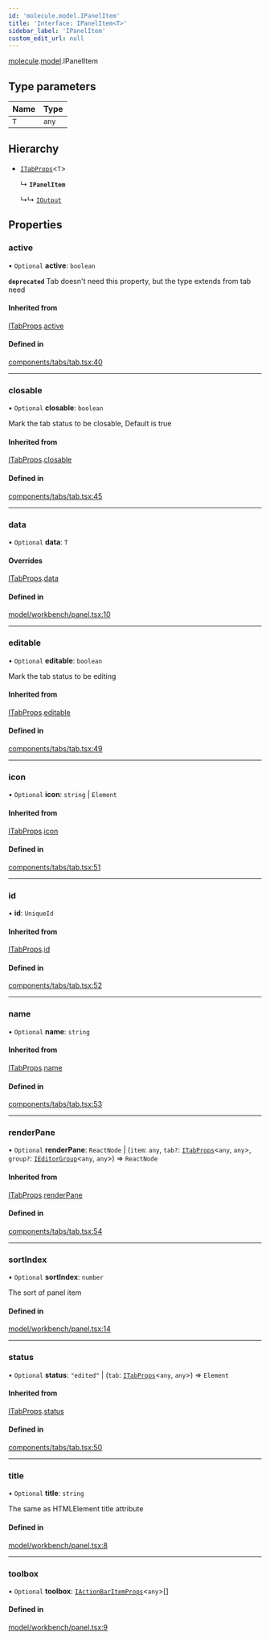 ```yaml
---
id: 'molecule.model.IPanelItem'
title: 'Interface: IPanelItem<T>'
sidebar_label: 'IPanelItem'
custom_edit_url: null
---
```


[molecule](../namespaces/molecule).[model](../namespaces/molecule.model).IPanelItem

## Type parameters

| Name | Type  |
| :--- | :---- |
| `T`  | `any` |

## Hierarchy

-   [`ITabProps`](molecule.component.ITabProps)<`T`\>

    ↳ **`IPanelItem`**

    ↳↳ [`IOutput`](molecule.model.IOutput)

## Properties

### active

• `Optional` **active**: `boolean`

**`deprecated`** Tab doesn't need this property, but the type extends from tab need

#### Inherited from

[ITabProps](molecule.component.ITabProps).[active](molecule.component.ITabProps#active)

#### Defined in

[components/tabs/tab.tsx:40](https://github.com/DTStack/molecule/blob/3e6bc450/src/components/tabs/tab.tsx#L40)

---

### closable

• `Optional` **closable**: `boolean`

Mark the tab status to be closable,
Default is true

#### Inherited from

[ITabProps](molecule.component.ITabProps).[closable](molecule.component.ITabProps#closable)

#### Defined in

[components/tabs/tab.tsx:45](https://github.com/DTStack/molecule/blob/3e6bc450/src/components/tabs/tab.tsx#L45)

---

### data

• `Optional` **data**: `T`

#### Overrides

[ITabProps](molecule.component.ITabProps).[data](molecule.component.ITabProps#data)

#### Defined in

[model/workbench/panel.tsx:10](https://github.com/DTStack/molecule/blob/3e6bc450/src/model/workbench/panel.tsx#L10)

---

### editable

• `Optional` **editable**: `boolean`

Mark the tab status to be editing

#### Inherited from

[ITabProps](molecule.component.ITabProps).[editable](molecule.component.ITabProps#editable)

#### Defined in

[components/tabs/tab.tsx:49](https://github.com/DTStack/molecule/blob/3e6bc450/src/components/tabs/tab.tsx#L49)

---

### icon

• `Optional` **icon**: `string` \| `Element`

#### Inherited from

[ITabProps](molecule.component.ITabProps).[icon](molecule.component.ITabProps#icon)

#### Defined in

[components/tabs/tab.tsx:51](https://github.com/DTStack/molecule/blob/3e6bc450/src/components/tabs/tab.tsx#L51)

---

### id

• **id**: `UniqueId`

#### Inherited from

[ITabProps](molecule.component.ITabProps).[id](molecule.component.ITabProps#id)

#### Defined in

[components/tabs/tab.tsx:52](https://github.com/DTStack/molecule/blob/3e6bc450/src/components/tabs/tab.tsx#L52)

---

### name

• `Optional` **name**: `string`

#### Inherited from

[ITabProps](molecule.component.ITabProps).[name](molecule.component.ITabProps#name)

#### Defined in

[components/tabs/tab.tsx:53](https://github.com/DTStack/molecule/blob/3e6bc450/src/components/tabs/tab.tsx#L53)

---

### renderPane

• `Optional` **renderPane**: `ReactNode` \| (`item`: `any`, `tab?`: [`ITabProps`](molecule.component.ITabProps)<`any`, `any`\>, `group?`: [`IEditorGroup`](molecule.model.IEditorGroup)<`any`, `any`\>) => `ReactNode`

#### Inherited from

[ITabProps](molecule.component.ITabProps).[renderPane](molecule.component.ITabProps#renderpane)

#### Defined in

[components/tabs/tab.tsx:54](https://github.com/DTStack/molecule/blob/3e6bc450/src/components/tabs/tab.tsx#L54)

---

### sortIndex

• `Optional` **sortIndex**: `number`

The sort of panel item

#### Defined in

[model/workbench/panel.tsx:14](https://github.com/DTStack/molecule/blob/3e6bc450/src/model/workbench/panel.tsx#L14)

---

### status

• `Optional` **status**: `"edited"` \| (`tab`: [`ITabProps`](molecule.component.ITabProps)<`any`, `any`\>) => `Element`

#### Inherited from

[ITabProps](molecule.component.ITabProps).[status](molecule.component.ITabProps#status)

#### Defined in

[components/tabs/tab.tsx:50](https://github.com/DTStack/molecule/blob/3e6bc450/src/components/tabs/tab.tsx#L50)

---

### title

• `Optional` **title**: `string`

The same as HTMLElement title attribute

#### Defined in

[model/workbench/panel.tsx:8](https://github.com/DTStack/molecule/blob/3e6bc450/src/model/workbench/panel.tsx#L8)

---

### toolbox

• `Optional` **toolbox**: [`IActionBarItemProps`](molecule.component.IActionBarItemProps)<`any`\>[]

#### Defined in

[model/workbench/panel.tsx:9](https://github.com/DTStack/molecule/blob/3e6bc450/src/model/workbench/panel.tsx#L9)
